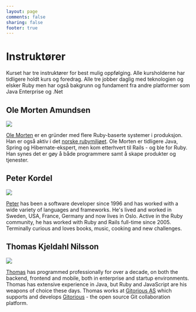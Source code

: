 ```yaml
---
layout: page
comments: false
sharing: false
footer: true
---
```


<h1>Instruktører</h1>

<p>Kurset har tre instruktører for best mulig oppfølging. Alle
kursholderne har tidligere holdt kurs og foredrag. Alle tre jobber
daglig med teknologien og elsker Ruby men har også bakgrunn og
fundament fra andre platformer som Java Enterprise og .Net</p>


<h2>Ole Morten Amundsen</h2>

<div class="instructor-profile"> <img
src="https://si0.twimg.com/profile_images/705176024/ole_morten_closeup_2_reasonably_small.JPG"/>
<p><a href="https://twitter.com/ole_morten">Ole Morten</a> er
en gründer med flere Ruby-baserte systemer i produksjon. Han er også
aktiv i det <a href="http://irb.no">norske rubymiljøet</a>. Ole Morten
er tidligere Java, Spring og Hibernate-ekspert, men kom etterhvert til
Rails - og ble for Ruby. Han synes det er gøy å både programmere samt
å skape produkter og tjenester.</p> </div>




<h2>Peter Kordel</h2>

<div class="instructor-profile"> <img
src="https://si0.twimg.com/profile_images/15153102/peter1_reasonably_small.jpg"/>
<p><a href="https://twitter.com/pkordel">Peter</a> has been a software
developer since 1996 and has worked with a wide variety of languages
and frameworks. He's lived and worked in Sweden, USA, France, Germany
and now lives in Oslo. Active in the Ruby community, he has worked
with Ruby and Rails full-time since 2005.  Terminally curious and
loves books, music, cooking and new challenges.</p> </div>




<h2>Thomas Kjeldahl Nilsson</h2>

<div class="instructor-profile"> <img
src="https://si0.twimg.com/profile_images/270933405/colorPortrait_reasonably_small.jpg"/>
<p><a href="https://twitter.com/thomanil">Thomas</a> has programmed
professionally for over a decade, on both the backend, frontend and
mobile, both in enterprise and startup environments. Thomas has
extensive experience in Java, but Ruby and JavaScript are his weapons
of choice these days. Thomas works at <a
href="http://gitorious.com/">Gitorious AS</a> which supports and
develops <a href="http://gitorious.org/about">Gitorious</a> - the open
source Git collaboration platform.</p> </div>
